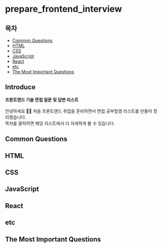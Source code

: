 # prepare_frontend_interview

## 목차

- [Common Questions](#common-questions)
- [HTML](#HTML)
- [CSS](#CSS)
- [JavaScript](#JavaScript)
- [React](#React)
- [etc](#etc) 
- [The Most Important Questions](#the-most-important-questions)


## Introduce
<b>프론트엔드 기술 면접 질문 및 답변 리스트</b>
<br>
<br>
안녕하세요 🙋‍♀️ 처음 프론트엔드 취업을 준비하면서 면접 공부할겸 리스트를 만들어 정리했습니다.<br>
목차를 클릭하면 해당 리스트에서 더 자세하게 볼 수 있습니다. <br>


## Common Questions

## HTML

## CSS

## JavaScript

## React

## etc

## The Most Important Questions
